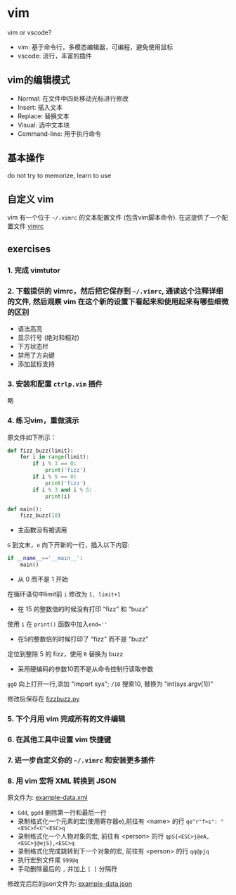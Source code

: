 # vim
vim or vscode?
- vim: 基于命令行，多模态编辑器，可编程，避免使用鼠标
- vscode: 流行，丰富的插件

## vim的编辑模式
- Normal: 在文件中四处移动光标进行修改
- Insert: 插入文本
- Replace: 替换文本
- Visual: 选中文本块
- Command-line: 用于执行命令

## 基本操作
do not try to memorize, learn to use

## 自定义 vim
vim 有一个位于 `~/.vimrc` 的文本配置文件 (包含vim脚本命令). 在这提供了一个配置文件 [vimrc](./vimrc)

## exercises
### 1. 完成 vimtutor
### 2. 下载提供的 vimrc，然后把它保存到 `~/.vimrc`, 通读这个注释详细的文件, 然后观察 vim 在这个新的设置下看起来和使用起来有哪些细微的区别
- 语法高亮
- 显示行号 (绝对和相对)
- 下方状态栏
- 禁用了方向键
- 添加鼠标支持

### 3. 安装和配置 `ctrlp.vim` 插件
略

### 4. 练习vim，重做演示
原文件如下所示：

```python
def fizz_buzz(limit):
    for i in range(limit):
        if i % 3 == 0:
            print('fizz')
        if i % 5 == 0:
            print('fizz')
        if i % 3 and i % 5:
            print(i)

def main():
    fizz_buzz(10)
```
- 主函数没有被调用

`G` 到文末，`o` 向下开新的一行，插入以下内容:

```python
if __name__=='__main__':
    main()
```

- 从 0 而不是 1 开始

在循环语句中limit前 `i` 修改为 `1, limit+1` 

- 在 15 的整数倍的时候没有打印 “fizz” 和 “buzz”

使用 `i` 在 `print()` 函数中加入`end=''`

- 在5的整数倍的时候打印了 “fizz” 而不是 “buzz”

定位到整除 5 的 fizz，使用 `R` 替换为 buzz

- 采用硬编码的参数10而不是从命令控制行读取参数

`ggO` 向上打开一行,添加 "import sys"; `/10` 搜索10, 替换为 "int(sys.argv[1])"

修改后保存在 [fizzbuzz.py](./fizzbuzz.py)

### 5. 下个月用 vim 完成所有的文件编辑
### 6. 在其他工具中设置 vim 快捷键
### 7. 进一步自定义你的 `~/.vimrc` 和安装更多插件
### 8. 用 vim 宏将 XML 转换到 JSON
原文件为: [example-data.xml](./example-data.xml)

- `Gdd`, `ggdd` 删除第一行和最后一行
- 录制格式化一个元素的宏(使用寄存器e),前往有 \<name\> 的行 `qe^r"f>s": "<ESC>f<C"<ESC>q`
- 录制格式化一个人物对象的宏, 前往有 \<person\> 的行 `qpS{<ESC>j@eA,<ESC>j@ejS},<ESC>q`
- 录制格式化完成跳转到下一个对象的宏, 前往有 \<person\> 的行 `qq@pjq`
- 执行宏到文件尾 `999@q`
- 手动删除最后的 `,` 并加上 `[ ]` 分隔符

修改完后后的json文件为: [example-data.json](./example-data.json)